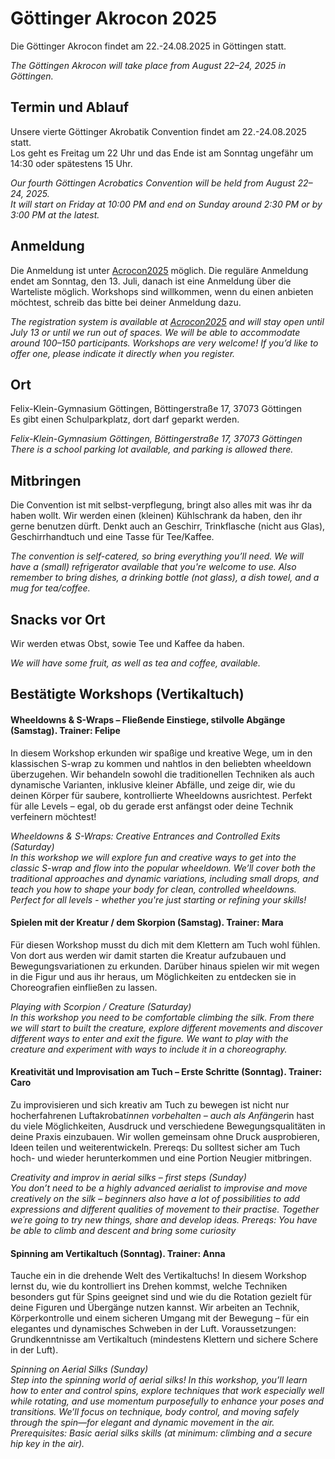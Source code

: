 # Göttinger Akrocon 2025

Die Göttinger Akrocon findet am 22.-24.08.2025 in Göttingen statt.

*The Göttingen Akrocon will take place from August 22–24, 2025 in Göttingen.*

## Termin und Ablauf

Unsere vierte Göttinger Akrobatik Convention findet am 22.-24.08.2025 statt.  
Los geht es Freitag um 22 Uhr und das Ende ist am Sonntag ungefähr um 14:30 oder spätestens 15 Uhr. 

*Our fourth Göttingen Acrobatics Convention will be held from August 22–24, 2025.*  
*It will start on Friday at 10:00 PM and end on Sunday around 2:30 PM or by 3:00 PM at the latest.*

## Anmeldung

Die Anmeldung ist unter [Acrocon2025](https://ticket.martinalex.de/goettinger-akrocon/akrocon2025/) möglich. 
Die reguläre Anmeldung endet am Sonntag, den 13. Juli, danach ist eine Anmeldung über die Warteliste möglich.
Workshops sind willkommen, wenn du einen anbieten möchtest, schreib das bitte bei deiner Anmeldung dazu.

*The registration system is available at [Acrocon2025](https://ticket.martinalex.de/locale/set?locale=en&next=/goettinger-akrocon/akrocon2025/) and will stay open until July 13 or until we run out of spaces.
We will be able to accommodate around 100–150 participants.*
*Workshops are very welcome! If you’d like to offer one, please indicate it directly when you register.*

## Ort

Felix-Klein-Gymnasium Göttingen, Böttingerstraße 17, 37073 Göttingen  
Es gibt einen Schulparkplatz, dort darf geparkt werden. 

*Felix-Klein-Gymnasium Göttingen, Böttingerstraße 17, 37073 Göttingen*
*There is a school parking lot available, and parking is allowed there.*

## Mitbringen

Die Convention ist mit selbst-verpflegung, bringt also alles mit was ihr da haben wollt. 
Wir werden einen (kleinen) Kühlschrank da haben, den ihr gerne benutzen dürft. 
Denkt auch an Geschirr, Trinkflasche (nicht aus Glas), Geschirrhandtuch und eine Tasse für Tee/Kaffee.

*The convention is self-catered, so bring everything you’ll need.*
*We will have a (small) refrigerator available that you're welcome to use.*
*Also remember to bring dishes, a drinking bottle (not glass), a dish towel, and a mug for tea/coffee.*

## Snacks vor Ort

Wir werden etwas Obst, sowie Tee und Kaffee da haben. 

*We will have some fruit, as well as tea and coffee, available.*

## Bestätigte Workshops (Vertikaltuch)
#### Wheeldowns & S-Wraps – Fließende Einstiege, stilvolle Abgänge (Samstag). Trainer: Felipe
In diesem Workshop erkunden wir spaßige und kreative Wege, um in den klassischen S-wrap zu kommen und nahtlos in den beliebten wheeldown überzugehen. Wir behandeln sowohl die traditionellen Techniken als auch dynamische Varianten, inklusive kleiner Abfälle, und zeige dir, wie du deinen Körper für saubere, kontrollierte Wheeldowns ausrichtest. Perfekt für alle Levels – egal, ob du gerade erst anfängst oder deine Technik verfeinern möchtest!

*Wheeldowns & S-Wraps: Creative Entrances and Controlled Exits (Saturday)  
In this workshop we will explore fun and creative ways to get into the classic S-wrap and flow into the popular wheeldown. We’ll cover both the traditional approaches and dynamic variations, including small drops, and teach you how to shape your body for clean, controlled wheeldowns.
Perfect for all levels - whether you're just starting or refining your skills!*

#### Spielen mit der Kreatur / dem Skorpion (Samstag). Trainer: Mara
Für diesen Workshop musst du dich mit dem Klettern am Tuch wohl fühlen. Von dort aus werden wir damit starten die Kreatur aufzubauen und Bewegungsvariationen zu erkunden. Darüber hinaus spielen wir mit wegen in die Figur und aus ihr heraus, um Möglichkeiten zu entdecken sie in Choreografien einfließen zu lassen.

*Playing with Scorpion / Creature (Saturday)  
In this workshop you need to be comfortable climbing the silk. From there we will start to built the creature, explore different movements and discover different ways to enter and exit the figure. We want to play with the creature and experiment with ways to include it in a choreography.*

#### Kreativität und Improvisation am Tuch – Erste Schritte (Sonntag). Trainer: Caro
Zu improvisieren und sich kreativ am Tuch zu bewegen ist nicht nur hocherfahrenen Luftakrobat*innen vorbehalten – auch als Anfänger*in hast du viele Möglichkeiten, Ausdruck und verschiedene Bewegungsqualitäten in deine Praxis einzubauen.
Wir wollen gemeinsam ohne Druck ausprobieren, Ideen teilen und weiterentwickeln.
Prereqs: Du solltest sicher am Tuch hoch- und wieder herunterkommen und eine Portion Neugier mitbringen.  

*Creativity and improv in aerial silks – first steps (Sunday)  
You don’t need to be a highly advanced aerialist to improvise and move creatively on the silk – beginners also have a lot of possibilities to add expressions and different qualities of movement to their practise.
Together we´re going to try new things, share and develop ideas.
Prereqs: You have be able to climb and descent and bring some curiosity*

#### Spinning am Vertikaltuch (Sonntag). Trainer: Anna
Tauche ein in die drehende Welt des Vertikaltuchs! In diesem Workshop lernst du, wie du kontrolliert ins Drehen kommst, welche Techniken besonders gut für Spins geeignet sind und wie du die Rotation gezielt für deine Figuren und Übergänge nutzen kannst. Wir arbeiten an Technik, Körperkontrolle und einem sicheren Umgang mit der Bewegung – für ein elegantes und dynamisches Schweben in der Luft.
Voraussetzungen: Grundkenntnisse am Vertikaltuch (mindestens Klettern und sichere Schere in der Luft).

*Spinning on Aerial Silks (Sunday)  
Step into the spinning world of aerial silks! In this workshop, you’ll learn how to enter and control spins, explore techniques that work especially well while rotating, and use momentum purposefully to enhance your poses and transitions. We’ll focus on technique, body control, and moving safely through the spin—for elegant and dynamic movement in the air.
Prerequisites: Basic aerial silks skills (at minimum: climbing and a secure hip key in the air).*
